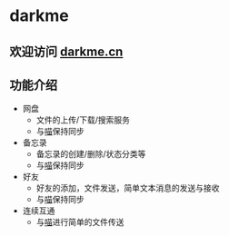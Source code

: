# darkme
## 欢迎访问 [darkme.cn](https:www.//darkme.cn "darkme")
## 功能介绍
- 网盘
  - 文件的上传/下载/搜索服务
  - 与[喵](https://github.com/TreeLiked/miao "喵")保持同步
- 备忘录
  - 备忘录的创建/删除/状态分类等
  - 与[喵](https://github.com/TreeLiked/miao "喵")保持同步
- 好友
  - 好友的添加，文件发送，简单文本消息的发送与接收
  - 与[喵](https://github.com/TreeLiked/miao "喵")保持同步
- 连续互通
  - 与[喵](https://github.com/TreeLiked/miao "喵")进行简单的文件传送
